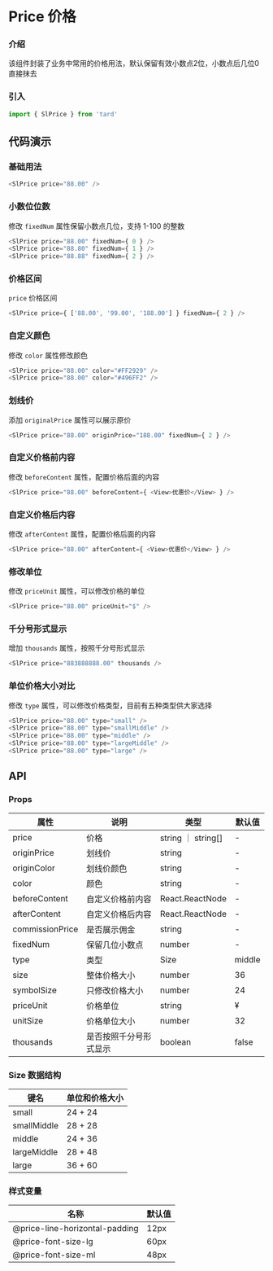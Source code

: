 # Price 价格
### 介绍
该组件封装了业务中常用的价格用法，默认保留有效小数点2位，小数点后几位0直接抹去
### 引入
```js
import { SlPrice } from 'tard'
```
## 代码演示
### 基础用法
```js
<SlPrice price="88.00" />
```

### 小数位位数
修改 `fixedNum` 属性保留小数点几位，支持 1-100 的整数
```js
<SlPrice price="88.00" fixedNum={ 0 } />
<SlPrice price="88.80" fixedNum={ 1 } />
<SlPrice price="88.88" fixedNum={ 2 } />
```
### 价格区间
`price` 价格区间
```js
<SlPrice price={ ['88.00', '99.00', '188.00'] } fixedNum={ 2 } />
```

### 自定义颜色
修改 `color` 属性修改颜色
```js
<SlPrice price="88.00" color="#FF2929" />
<SlPrice price="88.00" color="#496FF2" />
```

### 划线价
添加 `originalPrice` 属性可以展示原价
```js
<SlPrice price="88.00" originPrice="188.00" fixedNum={ 2 } />
```

### 自定义价格前内容
修改 `beforeContent` 属性，配置价格后面的内容
```js
<SlPrice price="88.00" beforeContent={ <View>优惠价</View> } />
```

### 自定义价格后内容
修改 `afterContent` 属性，配置价格后面的内容
```js
<SlPrice price="88.00" afterContent={ <View>优惠价</View> } />
```

### 修改单位
修改 `priceUnit` 属性，可以修改价格的单位
```js
<SlPrice price="88.00" priceUnit="$" />
```

### 千分号形式显示
增加 `thousands` 属性，按照千分号形式显示
```js
<SlPrice price="883888888.00" thousands />
```

### 单位价格大小对比
修改 `type` 属性，可以修改价格类型，目前有五种类型供大家选择
```js
<SlPrice price="88.00" type="small" />
<SlPrice price="88.00" type="smallMiddle" />
<SlPrice price="88.00" type="middle" />
<SlPrice price="88.00" type="largeMiddle" />
<SlPrice price="88.00" type="large" />
```

## API
### Props
|  属性   | 说明  | 类型 | 默认值 |
|  ----  | ----  | ---- | ---- |
| price | 价格 | string ｜ string[] | - |
| originPrice | 划线价 | string | - |
| originColor | 划线价颜色 | string | - |
| color | 颜色 | string | - |
| beforeContent | 自定义价格前内容 | React.ReactNode | - |
| afterContent | 自定义价格后内容 | React.ReactNode | - |
| commissionPrice | 是否展示佣金 | string | - |
| fixedNum | 保留几位小数点 | number | - |
| type | 类型 | Size | middle |
| size | 整体价格大小 | number | 36 |
| symbolSize | 只修改价格大小 | number | 24 |
| priceUnit | 价格单位 | string | ¥ |
| unitSize | 价格单位大小 | number | 32 |
| thousands | 是否按照千分号形式显示 | boolean | false |

### Size 数据结构
|  键名   | 单位和价格大小  |
|  ----  | ----  |
| small | 24 + 24 |
| smallMiddle | 28 + 28 |
| middle | 24 + 36 |
| largeMiddle | 28 + 48 |
| large | 36 + 60 |

### 样式变量
|  名称  | 默认值 |
|  ---- | ---- |
|  @price-line-horizontal-padding | 12px |
|  @price-font-size-lg | 60px |
|  @price-font-size-ml | 48px |
